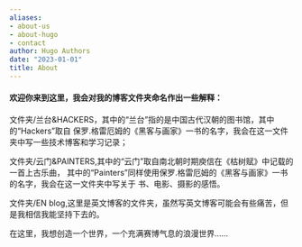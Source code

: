 ```yaml
---
aliases:
- about-us
- about-hugo
- contact
author: Hugo Authors
date: "2023-01-01"
title: About
---
```


#### 欢迎你来到这里，我会对我的博客文件夹命名作出一些解释：  

文件夹/兰台&HACKERS，其中的“兰台”指的是中国古代汉朝的图书馆，其中的“Hackers”取自
保罗.格雷厄姆的《黑客与画家》一书的名字，我会在这一文件夹中写一些技术博客和学习记录；  

文件夹/云门&PAINTERS,其中的“云门”取自南北朝时期庾信在《枯树赋》中记载的一首上古乐曲，
其中的“Painters”同样使用保罗.格雷厄姆的《黑客与画家》一书的名字，我会在这一文件夹中写关于
书、电影、摄影的感悟。  
 
文件夹/EN blog,这里是英文博客的文件夹，虽然写英文博客可能会有些痛苦，但是我相信我能坚持下去的。


在这里，我想创造一个世界，一个充满赛博气息的浪漫世界……
